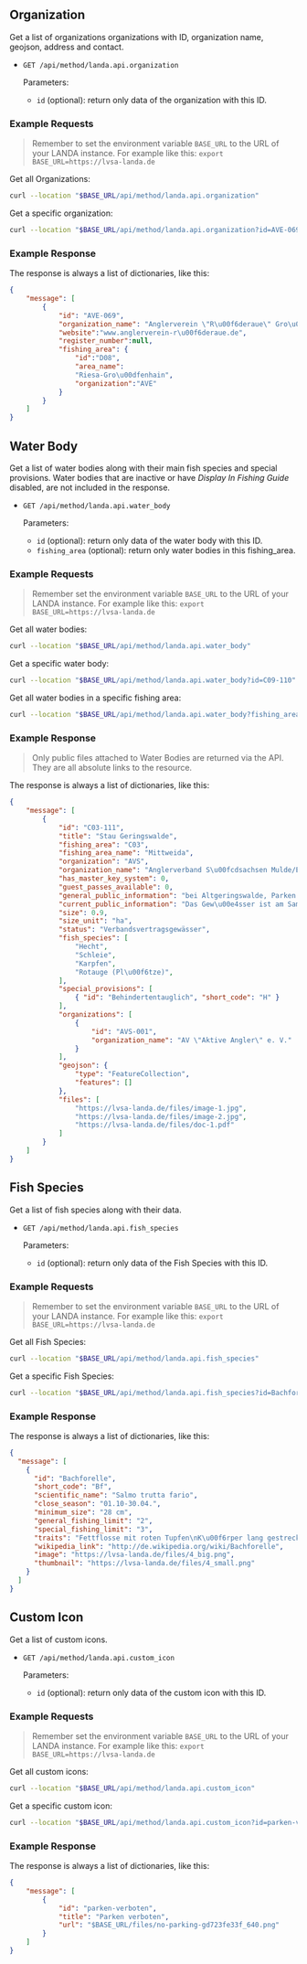 ## Organization

Get a list of organizations organizations with ID, organization name, geojson, address and contact.

- `GET /api/method/landa.api.organization`

    Parameters:

    - `id` (optional): return only data of the organization with this ID.

### Example Requests

> Remember to set the environment variable `BASE_URL` to the URL of your LANDA instance. For example like this: `export BASE_URL=https://lvsa-landa.de`

Get all Organizations:

```bash
curl --location "$BASE_URL/api/method/landa.api.organization"
```

Get a specific organization:

```bash
curl --location "$BASE_URL/api/method/landa.api.organization?id=AVE-069"
```

### Example Response

The response is always a list of dictionaries, like this:

```json
{
    "message": [
        {
            "id": "AVE-069",
            "organization_name": "Anglerverein \"R\u00f6deraue\" Gro\u00dfenhain e. V.",
            "website":"www.anglerverein-r\u00f6deraue.de",
            "register_number":null,
            "fishing_area": {
                "id":"D08",
                "area_name":
                "Riesa-Gro\u00dfenhain",
                "organization":"AVE"
            }
        }
    ]
}
```


## Water Body

Get a list of water bodies along with their main fish species and special provisions. Water bodies that are inactive or have _Display In Fishing Guide_ disabled, are not included in the response.

- `GET /api/method/landa.api.water_body`

    Parameters:

    - `id` (optional): return only data of the water body with this ID.
    - `fishing_area` (optional): return only water bodies in this fishing_area.

### Example Requests

> Remember set the environment variable `BASE_URL` to the URL of your LANDA instance. For example like this: `export BASE_URL=https://lvsa-landa.de`

Get all water bodies:

```bash
curl --location "$BASE_URL/api/method/landa.api.water_body"
```

Get a specific water body:

```bash
curl --location "$BASE_URL/api/method/landa.api.water_body?id=C09-110"
```

Get all water bodies in a specific fishing area:

```bash
curl --location "$BASE_URL/api/method/landa.api.water_body?fishing_area=C09"
```

### Example Response

> Only public files attached to Water Bodies are returned via the API. They are all absolute links to the resource.

The response is always a list of dictionaries, like this:

```json
{
    "message": [
        {
            "id": "C03-111",
            "title": "Stau Geringswalde",
            "fishing_area": "C03",
            "fishing_area_name": "Mittweida",
            "organization": "AVS",
            "organization_name": "Anglerverband S\u00fcdsachsen Mulde/Elster e. V.",
            "has_master_key_system": 0,
            "guest_passes_available": 0,
            "general_public_information": "bei Altgeringswalde, Parken nur mit Kopie des Erlaubnisscheines im Kfz",
            "current_public_information": "Das Gew\u00e4sser ist am Samstag den 23.10.2021 von 08:00 - 14:00 Uhr einer Jugendangelveranstaltung vorbehalten.",
            "size": 0.9,
            "size_unit": "ha",
            "status": "Verbandsvertragsgewässer",
            "fish_species": [
                "Hecht",
                "Schleie",
                "Karpfen",
                "Rotauge (Pl\u00f6tze)",
            ],
            "special_provisions": [
                { "id": "Behindertentauglich", "short_code": "H" }
            ],
            "organizations": [
                {
                    "id": "AVS-001",
                    "organization_name": "AV \"Aktive Angler\" e. V."
                }
            ],
            "geojson": {
                "type": "FeatureCollection",
                "features": []
            },
            "files": [
                "https://lvsa-landa.de/files/image-1.jpg",
                "https://lvsa-landa.de/files/image-2.jpg",
                "https://lvsa-landa.de/files/doc-1.pdf"
            ]
        }
    ]
}
```

## Fish Species

Get a list of fish species along with their data.

- `GET /api/method/landa.api.fish_species`

    Parameters:

    - `id` (optional): return only data of the Fish Species with this ID.

### Example Requests

> Remember to set the environment variable `BASE_URL` to the URL of your LANDA instance. For example like this: `export BASE_URL=https://lvsa-landa.de`

Get all Fish Species:

```bash
curl --location "$BASE_URL/api/method/landa.api.fish_species"
```

Get a specific Fish Species:

```bash
curl --location "$BASE_URL/api/method/landa.api.fish_species?id=Bachforelle"
```

### Example Response

The response is always a list of dictionaries, like this:

```json
{
  "message": [
    {
      "id": "Bachforelle",
      "short_code": "Bf",
      "scientific_name": "Salmo trutta fario",
      "close_season": "01.10-30.04.",
      "minimum_size": "28 cm",
      "general_fishing_limit": "2",
      "special_fishing_limit": "3",
      "traits": "Fettflosse mit roten Tupfen\nK\u00f6rper lang gestreckt, seitlich abgeflacht, hoher\nSchwanzstiel\nrote und br\u00e4unlich-schwarze Tupfen\nendst\u00e4ndiges Maul, Maulspalte reicht bis hinter Auge\nmaximal 90 cm lang, dann \u00fcber 10 kg schwer",
      "wikipedia_link": "http://de.wikipedia.org/wiki/Bachforelle",
      "image": "https://lvsa-landa.de/files/4_big.png",
      "thumbnail": "https://lvsa-landa.de/files/4_small.png"
    }
  ]
}
```

## Custom Icon

Get a list of custom icons.

- `GET /api/method/landa.api.custom_icon`

    Parameters:

    - `id` (optional): return only data of the custom icon with this ID.

### Example Requests

> Remember set the environment variable `BASE_URL` to the URL of your LANDA instance. For example like this: `export BASE_URL=https://lvsa-landa.de`

Get all custom icons:

```bash
curl --location "$BASE_URL/api/method/landa.api.custom_icon"
```

Get a specific custom icon:

```bash
curl --location "$BASE_URL/api/method/landa.api.custom_icon?id=parken-verboten"
```

### Example Response

The response is always a list of dictionaries, like this:

```json
{
    "message": [
        {
            "id": "parken-verboten",
            "title": "Parken verboten",
            "url": "$BASE_URL/files/no-parking-gd723fe33f_640.png"
        }
    ]
}
```